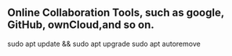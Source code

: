 Online Collaboration Tools, such as google, GitHub, ownCloud,and so on.
--
sudo apt update && sudo apt upgrade
sudo apt autoremove
